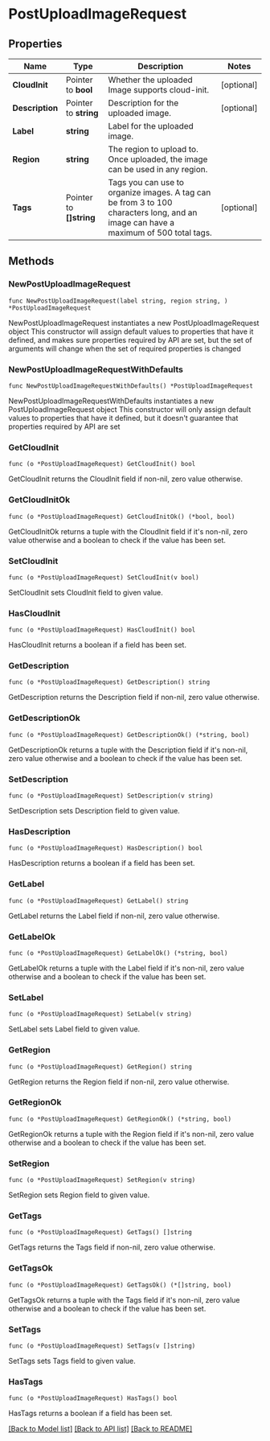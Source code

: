 # PostUploadImageRequest

## Properties

Name | Type | Description | Notes
------------ | ------------- | ------------- | -------------
**CloudInit** | Pointer to **bool** | Whether the uploaded Image supports cloud-init. | [optional] 
**Description** | Pointer to **string** | Description for the uploaded image. | [optional] 
**Label** | **string** | Label for the uploaded image. | 
**Region** | **string** | The region to upload to. Once uploaded, the image can be used in any region. | 
**Tags** | Pointer to **[]string** | Tags you can use to organize images. A tag can be from 3 to 100 characters long, and an image can have a maximum of 500 total tags. | [optional] 

## Methods

### NewPostUploadImageRequest

`func NewPostUploadImageRequest(label string, region string, ) *PostUploadImageRequest`

NewPostUploadImageRequest instantiates a new PostUploadImageRequest object
This constructor will assign default values to properties that have it defined,
and makes sure properties required by API are set, but the set of arguments
will change when the set of required properties is changed

### NewPostUploadImageRequestWithDefaults

`func NewPostUploadImageRequestWithDefaults() *PostUploadImageRequest`

NewPostUploadImageRequestWithDefaults instantiates a new PostUploadImageRequest object
This constructor will only assign default values to properties that have it defined,
but it doesn't guarantee that properties required by API are set

### GetCloudInit

`func (o *PostUploadImageRequest) GetCloudInit() bool`

GetCloudInit returns the CloudInit field if non-nil, zero value otherwise.

### GetCloudInitOk

`func (o *PostUploadImageRequest) GetCloudInitOk() (*bool, bool)`

GetCloudInitOk returns a tuple with the CloudInit field if it's non-nil, zero value otherwise
and a boolean to check if the value has been set.

### SetCloudInit

`func (o *PostUploadImageRequest) SetCloudInit(v bool)`

SetCloudInit sets CloudInit field to given value.

### HasCloudInit

`func (o *PostUploadImageRequest) HasCloudInit() bool`

HasCloudInit returns a boolean if a field has been set.

### GetDescription

`func (o *PostUploadImageRequest) GetDescription() string`

GetDescription returns the Description field if non-nil, zero value otherwise.

### GetDescriptionOk

`func (o *PostUploadImageRequest) GetDescriptionOk() (*string, bool)`

GetDescriptionOk returns a tuple with the Description field if it's non-nil, zero value otherwise
and a boolean to check if the value has been set.

### SetDescription

`func (o *PostUploadImageRequest) SetDescription(v string)`

SetDescription sets Description field to given value.

### HasDescription

`func (o *PostUploadImageRequest) HasDescription() bool`

HasDescription returns a boolean if a field has been set.

### GetLabel

`func (o *PostUploadImageRequest) GetLabel() string`

GetLabel returns the Label field if non-nil, zero value otherwise.

### GetLabelOk

`func (o *PostUploadImageRequest) GetLabelOk() (*string, bool)`

GetLabelOk returns a tuple with the Label field if it's non-nil, zero value otherwise
and a boolean to check if the value has been set.

### SetLabel

`func (o *PostUploadImageRequest) SetLabel(v string)`

SetLabel sets Label field to given value.


### GetRegion

`func (o *PostUploadImageRequest) GetRegion() string`

GetRegion returns the Region field if non-nil, zero value otherwise.

### GetRegionOk

`func (o *PostUploadImageRequest) GetRegionOk() (*string, bool)`

GetRegionOk returns a tuple with the Region field if it's non-nil, zero value otherwise
and a boolean to check if the value has been set.

### SetRegion

`func (o *PostUploadImageRequest) SetRegion(v string)`

SetRegion sets Region field to given value.


### GetTags

`func (o *PostUploadImageRequest) GetTags() []string`

GetTags returns the Tags field if non-nil, zero value otherwise.

### GetTagsOk

`func (o *PostUploadImageRequest) GetTagsOk() (*[]string, bool)`

GetTagsOk returns a tuple with the Tags field if it's non-nil, zero value otherwise
and a boolean to check if the value has been set.

### SetTags

`func (o *PostUploadImageRequest) SetTags(v []string)`

SetTags sets Tags field to given value.

### HasTags

`func (o *PostUploadImageRequest) HasTags() bool`

HasTags returns a boolean if a field has been set.


[[Back to Model list]](../README.md#documentation-for-models) [[Back to API list]](../README.md#documentation-for-api-endpoints) [[Back to README]](../README.md)


